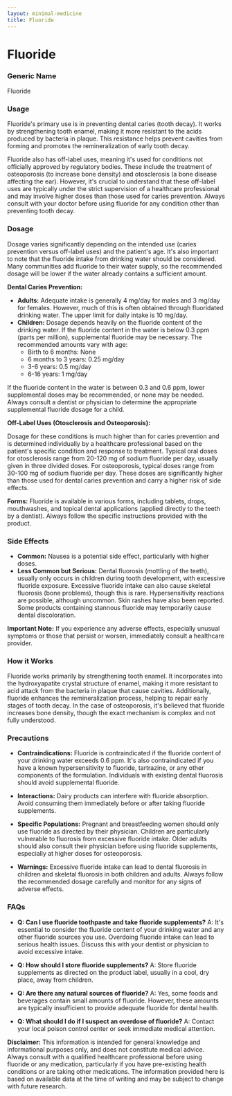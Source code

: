 ```yaml
---
layout: minimal-medicine
title: Fluoride
---
```


# Fluoride
### Generic Name
Fluoride

### Usage
Fluoride's primary use is in preventing dental caries (tooth decay).  It works by strengthening tooth enamel, making it more resistant to the acids produced by bacteria in plaque. This resistance helps prevent cavities from forming and promotes the remineralization of early tooth decay.

Fluoride also has off-label uses, meaning it's used for conditions not officially approved by regulatory bodies. These include the treatment of osteoporosis (to increase bone density) and otosclerosis (a bone disease affecting the ear).  However, it's crucial to understand that these off-label uses are typically under the strict supervision of a healthcare professional and may involve higher doses than those used for caries prevention.  Always consult with your doctor before using fluoride for any condition other than preventing tooth decay.

### Dosage

Dosage varies significantly depending on the intended use (caries prevention versus off-label uses) and the patient's age.  It's also important to note that the fluoride intake from drinking water should be considered. Many communities add fluoride to their water supply, so the recommended dosage will be lower if the water already contains a sufficient amount.

**Dental Caries Prevention:**

* **Adults:** Adequate intake is generally 4 mg/day for males and 3 mg/day for females.  However, much of this is often obtained through fluoridated drinking water. The upper limit for daily intake is 10 mg/day.
* **Children:**  Dosage depends heavily on the fluoride content of the drinking water.  If the fluoride content in the water is below 0.3 ppm (parts per million), supplemental fluoride may be necessary.  The recommended amounts vary with age:
    * Birth to 6 months: None
    * 6 months to 3 years: 0.25 mg/day
    * 3-6 years: 0.5 mg/day
    * 6-16 years: 1 mg/day

If the fluoride content in the water is between 0.3 and 0.6 ppm, lower supplemental doses may be recommended, or none may be needed.  Always consult a dentist or physician to determine the appropriate supplemental fluoride dosage for a child.

**Off-Label Uses (Otosclerosis and Osteoporosis):**

Dosage for these conditions is much higher than for caries prevention and is determined individually by a healthcare professional based on the patient's specific condition and response to treatment.  Typical oral doses for otosclerosis range from 20-120 mg of sodium fluoride per day, usually given in three divided doses.  For osteoporosis, typical doses range from 30-100 mg of sodium fluoride per day.  These doses are significantly higher than those used for dental caries prevention and carry a higher risk of side effects.


**Forms:** Fluoride is available in various forms, including tablets, drops, mouthwashes, and topical dental applications (applied directly to the teeth by a dentist).  Always follow the specific instructions provided with the product.

### Side Effects

* **Common:**  Nausea is a potential side effect, particularly with higher doses.
* **Less Common but Serious:**  Dental fluorosis (mottling of the teeth), usually only occurs in children during tooth development, with excessive fluoride exposure.  Excessive fluoride intake can also cause skeletal fluorosis (bone problems), though this is rare. Hypersensitivity reactions are possible, although uncommon. Skin rashes have also been reported.  Some products containing stannous fluoride may temporarily cause dental discoloration.

**Important Note:** If you experience any adverse effects, especially unusual symptoms or those that persist or worsen, immediately consult a healthcare provider.


### How it Works

Fluoride works primarily by strengthening tooth enamel.  It incorporates into the hydroxyapatite crystal structure of enamel, making it more resistant to acid attack from the bacteria in plaque that cause cavities.  Additionally, fluoride enhances the remineralization process, helping to repair early stages of tooth decay.  In the case of osteoporosis, it's believed that fluoride increases bone density, though the exact mechanism is complex and not fully understood.


### Precautions

* **Contraindications:** Fluoride is contraindicated if the fluoride content of your drinking water exceeds 0.6 ppm. It's also contraindicated if you have a known hypersensitivity to fluoride, tartrazine, or any other components of the formulation.  Individuals with existing dental fluorosis should avoid supplemental fluoride.

* **Interactions:**  Dairy products can interfere with fluoride absorption. Avoid consuming them immediately before or after taking fluoride supplements.

* **Specific Populations:**  Pregnant and breastfeeding women should only use fluoride as directed by their physician.  Children are particularly vulnerable to fluorosis from excessive fluoride intake. Older adults should also consult their physician before using fluoride supplements, especially at higher doses for osteoporosis.

* **Warnings:**  Excessive fluoride intake can lead to dental fluorosis in children and skeletal fluorosis in both children and adults.  Always follow the recommended dosage carefully and monitor for any signs of adverse effects.


### FAQs

* **Q: Can I use fluoride toothpaste and take fluoride supplements?** A:  It's essential to consider the fluoride content of your drinking water and any other fluoride sources you use. Overdoing fluoride intake can lead to serious health issues. Discuss this with your dentist or physician to avoid excessive intake.

* **Q:  How should I store fluoride supplements?** A:  Store fluoride supplements as directed on the product label, usually in a cool, dry place, away from children.

* **Q:  Are there any natural sources of fluoride?** A:  Yes, some foods and beverages contain small amounts of fluoride. However, these amounts are typically insufficient to provide adequate fluoride for dental health.

* **Q: What should I do if I suspect an overdose of fluoride?** A:  Contact your local poison control center or seek immediate medical attention.


**Disclaimer:** This information is intended for general knowledge and informational purposes only, and does not constitute medical advice.  Always consult with a qualified healthcare professional before using fluoride or any medication, particularly if you have pre-existing health conditions or are taking other medications. The information provided here is based on available data at the time of writing and may be subject to change with future research.

